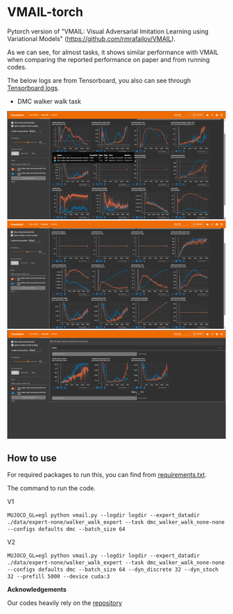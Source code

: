 # VMAIL-torch

Pytorch version of "VMAIL: Visual Adversarial Imitation Learning using Variational Models" (https://github.com/rmrafailov/VMAIL).

As we can see, for almost tasks, it shows similar performance with VMAIL when comparing the reported performance on paper and from running codes.

The below logs are from Tensorboard, you also can see through [Tensorboard logs](http://localhost:6006/?darkMode=true#scalars&_smoothingWeight=0.634).

- DMC walker walk task

![alt text](figs/walker_walk_vmail.png)
![](figs/walker_walk_vmail2.png)
![](figs/walker_walk_vmail3.png)


## How to use
For required packages to run this, you can find from [requirements.txt](https://github.com/jsikyoon/dreamer-torch/blob/main/requirements.txt). 

The command to run the code. 

V1
```
MUJOCO_GL=egl python vmail.py --logdir logdir --expert_datadir ./data/expert-none/walker_walk_expert --task dmc_walker_walk_none-none --configs defaults dmc --batch_size 64
```

V2
```
MUJOCO_GL=egl python vmail.py --logdir logdir --expert_datadir ./data/expert-none/walker_walk_expert --task dmc_walker_walk_none-none --configs defaults dmc --batch_size 64 --dyn_discrete 32 --dyn_stoch 32 --prefill 5000 --device cuda:3
```

**Acknowledgements**

Our codes heavily rely on the [repository](https://github.com/jsikyoon/dreamer-torch)
